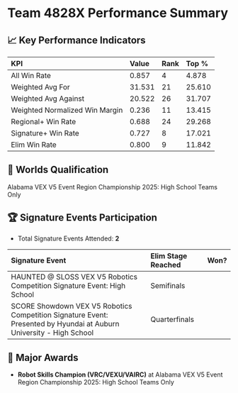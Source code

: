 # Team 4828X Performance Summary

## 📈 Key Performance Indicators
| KPI | Value | Rank | Top % |
|:---|:-----|:----|:-----|
| All Win Rate | 0.857 | 4 | 4.878 |
| Weighted Avg For | 31.531 | 21 | 25.610 |
| Weighted Avg Against | 20.522 | 26 | 31.707 |
| Weighted Normalized Win Margin | 0.236 | 11 | 13.415 |
| Regional+ Win Rate | 0.688 | 24 | 29.268 |
| Signature+ Win Rate | 0.727 | 8 | 17.021 |
| Elim Win Rate | 0.800 | 9 | 11.842 |


## 🎯 Worlds Qualification
Alabama VEX V5 Event Region Championship 2025: High School Teams Only

## 🏆 Signature Events Participation
- Total Signature Events Attended: **2**

| Signature Event | Elim Stage Reached | Won? |
|:----------------|:-------------------|:----|
| HAUNTED @ SLOSS VEX V5 Robotics Competition Signature Event: High School | Semifinals |  |
| SCORE Showdown VEX V5 Robotics Competition Signature Event: Presented by Hyundai at Auburn University - High School | Quarterfinals |  |


## 🥇 Major Awards
- **Robot Skills Champion (VRC/VEXU/VAIRC)** at Alabama VEX V5 Event Region Championship 2025: High School Teams Only


